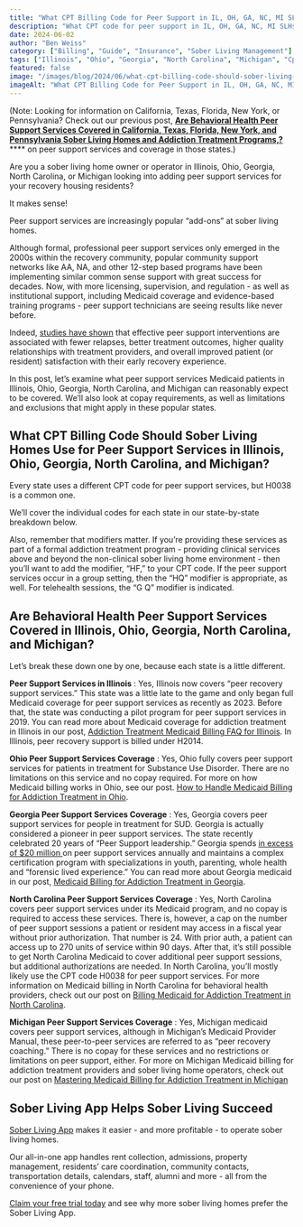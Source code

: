 ```yaml
---
title: "What CPT Billing Code for Peer Support in IL, OH, GA, NC, MI SLHs?"
description: "What CPT code for peer support in IL, OH, GA, NC, MI SLHs? Find the right codes & billing details (June 2024). Sober Living App blog."
date: 2024-06-02
author: "Ben Weiss"
category: ["Billing", "Guide", "Insurance", "Sober Living Management"]
tags: ["Illinois", "Ohio", "Georgia", "North Carolina", "Michigan", "Cpt Codes", "Billing", "Insurance Billing", "Peer"]
featured: false
image: "/images/blog/2024/06/what-cpt-billing-code-should-sober-living-homes-use-for-peer-support-services-in-illinois-ohio-georgia-north-carolina-and-michigan/featured.jpg"
imageAlt: "What CPT Billing Code for Peer Support in IL, OH, GA, NC, MI SLHs?"
---
```


(Note: Looking for information on California, Texas, Florida, New York, or Pennsylvania? Check out our previous post, [**Are Behavioral Health Peer Support Services Covered in California, Texas, Florida, New York, and Pennsylvania Sober Living Homes and Addiction Treatment Programs,?**](<https://soberlivingapp.com/sober-living-app-blog/2024/5/29/are-behavioral-health-peer-support-services-covered-in-california-texas-florida-new-york-and-pennsylvania-sober-living-homes-and-addiction-treatment-programsnbsp>)**** on peer support services and coverage in those states.)

Are you a sober living home owner or operator in Illinois, Ohio, Georgia, North Carolina, or Michigan looking into adding peer support services for your recovery housing residents? 

It makes sense!

Peer support services are increasingly popular “add-ons” at sober living homes. 

Although formal, professional peer support services only emerged in the 2000s within the recovery community, popular community support networks like AA, NA, and other 12-step based programs have been implementing similar common sense support with great success for decades. Now, with more licensing, supervision, and regulation - as well as institutional support, including Medicaid coverage and evidence-based training programs - peer support technicians are seeing results like never before. 

Indeed, [studies have shown](<https://ps.psychiatryonline.org/doi/10.1176/appi.ps.201400047#:~:text=of%20service%20effectiveness.-,Results,with%20the%20overall%20treatment%20experience.>) that effective peer support interventions are associated with fewer relapses, better treatment outcomes, higher quality relationships with treatment providers, and overall improved patient (or resident) satisfaction with their early recovery experience. 

In this post, let’s examine what peer support services Medicaid patients in Illinois, Ohio, Georgia, North Carolina, and Michigan can reasonably expect to be covered. We’ll also look at copay requirements, as well as limitations and exclusions that might apply in these popular states.

## What CPT Billing Code Should Sober Living Homes Use for Peer Support Services in Illinois, Ohio, Georgia, North Carolina, and Michigan?

Every state uses a different CPT code for peer support services, but H0038 is a common one. 

We’ll cover the individual codes for each state in our state-by-state breakdown below. 

Also, remember that modifiers matter. If you’re providing these services as part of a formal addiction treatment program - providing clinical services above and beyond the non-clinical sober living home environment - then you’ll want to add the modifier, “HF,” to your CPT code. If the peer support services occur in a group setting, then the “HQ” modifier is appropriate, as well. For telehealth sessions, the “G Q” modifier is indicated. 

## Are Behavioral Health Peer Support Services Covered in Illinois, Ohio, Georgia, North Carolina, and Michigan?

Let’s break these down one by one, because each state is a little different. 

**Peer Support Services in Illinois** : Yes, Illinois now covers “peer recovery support services.” This state was a little late to the game and only began full Medicaid coverage for peer support services as recently as 2023. Before that, the state was conducting a pilot program for peer support services in 2019. You can read more about Medicaid coverage for addiction treatment in Illinois in our post, [Addiction Treatment Medicaid Billing FAQ for Illinois](<https://behavehealth.com/blog/2023/12/14/addiction-treatment-medicaid-billing-faq-for-illinois>). In Illinois, peer recovery support is billed under H2014.

**Ohio Peer Support Services Coverage** : Yes, Ohio fully covers peer support services for patients in treatment for Substance Use Disorder. There are no limitations on this service and no copay required. For more on how Medicaid billing works in Ohio, see our post. [How to Handle Medicaid Billing for Addiction Treatment in Ohio](<https://behavehealth.com/blog/2023/12/27/how-to-handle-medicaid-billing-for-addiction-treatment-in-ohio>).

**Georgia Peer Support Services Coverage** : Yes, Georgia covers peer support services for people in treatment for SUD. Georgia is actually considered a pioneer in peer support services. The state recently celebrated 20 years of “Peer Support leadership.” Georgia spends [in excess of $20 million ](<https://dbhdd.georgia.gov/recovery-transformation/cps>)on peer support services annually and maintains a complex certification program with specializations in youth, parenting, whole health and “forensic lived experience.” You can read more about Georgia medicaid in our post, [Medicaid Billing for Addiction Treatment in Georgia](<https://behavehealth.com/blog/2024/1/18/medicaid-billing-for-addiction-treatment-in-georgia>).

**North Carolina Peer Support Services Coverage** : Yes, North Carolina covers peer support services under its Medicaid program, and no copay is required to access these services. There is, however, a cap on the number of peer support sessions a patient or resident may access in a fiscal year without prior authorization. That number is 24. With prior auth, a patient can access up to 270 units of service within 90 days. After that, it’s still possible to get North Carolina Medicaid to cover additional peer support sessions, but additional authorizations are needed. In North Carolina, you’ll mostly likely use the CPT code H0038 for peer support services. For more information on Medicaid billing in North Carolina for behavioral health providers, check out our post on [Billing Medicaid for Addiction Treatment in North Carolina](<https://behavehealth.com/blog/2023/12/31/billing-medicaid-for-addiction-treatment-in-north-carolina>).

**Michigan Peer Support Services Coverage** : Yes, Michigan medicaid covers peer support services, although in Michigan’s Medicaid Provider Manual, these peer-to-peer services are referred to as “peer recovery coaching.” There is no copay for these services and no restrictions or limitations on peer support, either. For more on Michigan Medicaid billing for addiction treatment providers and sober living home operators, check out our post on [Mastering Medicaid Billing for Addiction Treatment in Michigan](<https://behavehealth.com/blog/2024/1/4/master-medicaid-billing-for-addiction-treatment-in-michigan>)

## Sober Living App Helps Sober Living Succeed 

[Sober Living App](</>) makes it easier - and more profitable - to operate sober living homes. 

Our all-in-one app handles rent collection, admissions, property management, residents’ care coordination, community contacts, transportation details, calendars, staff, alumni and more - all from the convenience of your phone. 

[Claim your free trial today](<https://behavehealth.com/get-started>) and see why more sober living homes prefer the Sober Living App.